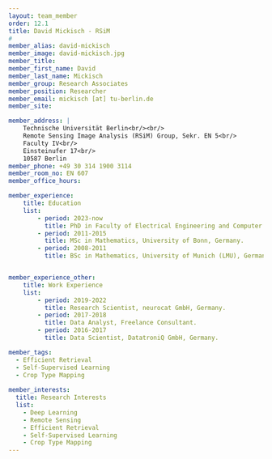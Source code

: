 ```yaml
---
layout: team_member
order: 12.1
title: David Mickisch - RSiM
#
member_alias: david-mickisch
member_image: david-mickisch.jpg
member_title:
member_first_name: David
member_last_name: Mickisch
member_group: Research Associates
member_position: Researcher
member_email: mickisch [at] tu-berlin.de
member_site:

member_address: |
    Technische Universität Berlin<br/><br/>
    Remote Sensing Image Analysis (RSiM) Group, Sekr. EN 5<br/>
    Faculty IV<br/>
    Einsteinufer 17<br/>
    10587 Berlin
member_phone: +49 30 314 1900 3114
member_room_no: EN 607
member_office_hours:

member_experience:
    title: Education
    list:
        - period: 2023-now
          title: PhD in Faculty of Electrical Engineering and Computer Science, TU Berlin, Germany.
        - period: 2011-2015
          title: MSc in Mathematics, University of Bonn, Germany.
        - period: 2008-2011
          title: BSc in Mathematics, University of Munich (LMU), Germany.


member_experience_other:
    title: Work Experience
    list:
        - period: 2019-2022
          title: Research Scientist, neurocat GmbH, Germany.
        - period: 2017-2018
          title: Data Analyst, Freelance Consultant.
        - period: 2016-2017
          title: Data Scientist, DatatroniQ GmbH, Germany.

member_tags:
  - Efficient Retrieval
  - Self-Supervised Learning
  - Crop Type Mapping
    
member_interests:
  title: Research Interests
  list:
    - Deep Learning
    - Remote Sensing
    - Efficient Retrieval
    - Self-Supervised Learning
    - Crop Type Mapping
---
```

